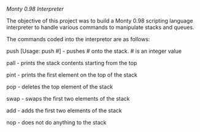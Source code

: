 *Monty 0.98 Interpreter*

The objective of this project was to build a Monty 0.98 scripting language interpreter to handle various commands to manipulate stacks and queues.

The commands coded into the interpretor are as follows:

push [Usage: push #] - pushes # onto the stack. # is an integer value

pall - prints the stack contents starting from the top

pint - prints the first element on the top of the stack

pop - deletes the top element of the stack

swap - swaps the first two elements of the stack

add - adds the first two elements of the stack

nop - does not do anything to the stack
